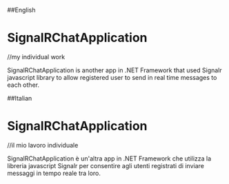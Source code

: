 ##English 
# SignalRChatApplication    
//my individual work 

SignalRChatApplication is another app in .NET Framework that used Signalr javascript library to allow registered user to send in real time messages to each other.


##Italian
# SignalRChatApplication   
//il mio lavoro individuale

SignalRChatApplication è un'altra app in .NET Framework che utilizza la libreria javascript Signalr per consentire agli utenti registrati di inviare messaggi in tempo reale tra loro.

